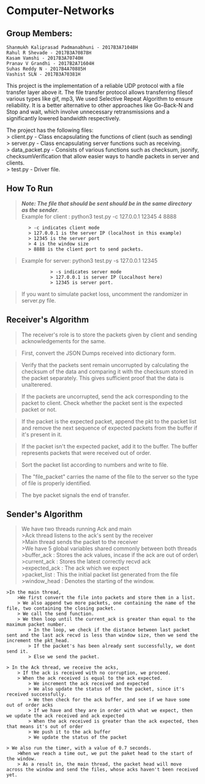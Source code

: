 # Computer-Networks

## Group Members:
	
	Shanmukh Kaliprasad Padmanabhuni - 2017B3A71048H
	Rahul R Shevade - 2017B3A70878H
	Kasam Vamshi - 2017B3A70740H
	Pranav V Grandhi - 2017B2A71604H
	Suhas Reddy N - 2017B4A70885H
	Vashist SLN - 2017B3A70381H


This project is the implementation of a reliable UDP protocol with a file transfer layer above it. The file transfer protocol allows transferring filesof various types like gif, mp3, We used Selective Repeat Algorithm to ensure reliability. It is a better alternative to other approaches like Go-Back-N and Stop and wait, which involve unnecessary retransmissions and a significantly lowered bandwidth respectively.

The project has the following files:\
	> client.py - Class encapsulating the functions of client (such as sending)\
	> server.py - Class encapsulating server functions such as receiving.\
	> data_packet.py - Consists of various functions such as checksum, jsonify, checksumVerification that allow easier ways to handle packets in server and clients.\
	> test.py - Driver file.

How To Run
----------
> **_Note: The file that should be sent should be in the same directory as the sender_**. \
> Example for client : python3 test.py -c 127.0.0.1 12345 4 8888
 			
 			> -c indicates client mode
 			> 127.0.0.1 is the server IP (localhost in this example)
 			> 12345 is the server port
 			> 4 is the window size
 			> 8888 is the client port to send packets.


> Example for server: python3 test.py -s 127.0.0.1 12345
					
					> -s indicates server mode
					> 127.0.0.1 is server IP (Localhost here)
					> 12345 is server port.
> If you want to simulate packet loss, uncomment the randomizer in server.py file. 

Receiver's Algorithm
--------------------

> The receiver's role is to store the packets given by client and sending acknowledgements for the same.

> First, convert the JSON Dumps received into dictionary form.

> Verify that the packets sent remain uncorrupted by calculating the checksum of the data and comparing it with the checksum stored in the packet separately. This gives sufficient proof that the data is unalterered.

> If the packets are uncorrupted, send the ack corresponding to the packet to client. Check whether the packet sent is the expected packet or not.

> If the packet is the expected packet, append the pkt to the packet list and remove the next sequence of expected packets from the buffer if it's present in it.

> If the packet isn't the expected packet, add it to the buffer. The buffer represents packets that were received out of order.

> Sort the packet list according to numbers and write to file. 

> The "file_packet" carries the name of the file to the server so the type of file is properly identified.

> The bye packet signals the end of transfer. 

Sender's Algorithm
-------------------

>We have two threads running Ack and main\
	>Ack thread listens to the ack's sent by the receiver\
	>Main thread sends the packet to the receiver\
	>We have 5 global variables shared commonly between both threads\
		>buffer_ack	: Stores the ack values, incase if the ack are out of order\ 
		>current_ack	: Stores the latest correctly recvd ack\
		>expected_ack	: The ack which we expect\
		>packet_list	: This the initial packet list generated from the file\
		>window_head	: Denotes the starting of the window.

	>In the main thread, 
		>We first convert the file into packets and store them in a list.
		> We also append two more packets, one containing the name of the file, two containing the closing packet.
		> We call the send function.
		> We then loop until the current_ack is greater than equal to the maximum packet number.
			> In the loop, we check if the distance between last packet sent and the last ack recvd is less than window size, then we send the increment the pkt_head.
			> If the packet's has been already sent successfully, we dont send it.
			> Else we send the packet.

	> In the Ack thread, we receive the acks,
		> If the ack is received with no corruption, we proceed.
		> When the ack received is equal to the ack expected.
			> We increment the ack received and expected
			> We also update the status of the the packet, since it's received successfully.
			> We then check for the ack buffer, and see if we have some out of order acks
			> If we have and they are in order with what we expect, then we update the ack received and ack expected
		    > When the ack received is greater than the ack expected, then that means it's out of order
			> We push it to the ack buffer
			> We update the status of the packet

	> We also run the timer, with a value of 0.7 seconds.
		>When we reach a time out, we put the paket head to the start of the window.
		> As a result in, the main thread, the packet head will move across the window and send the files, whose acks haven't been received yet.
